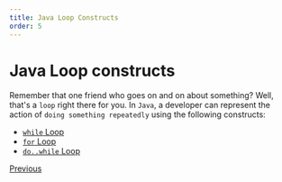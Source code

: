 ```yaml
---
title: Java Loop Constructs
order: 5
---
```

# Java Loop constructs

Remember that one friend who goes on and on about something? Well, that's a `loop` right there for you. In `Java`, a developer can represent the action of `doing something repeatedly` using the following constructs:

- [`while` Loop](Java-Loops-While)
- [`for` Loop](Java-Loops-For)
- [`do..while` Loop](Java-Loops-Do-While)

[Previous](Java-Basics)
